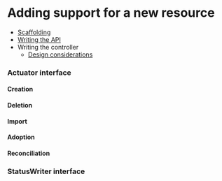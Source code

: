 # Adding support for a new resource

- [Scaffolding](scaffolding.md)
- [Writing the API](api-contracts.md)
- Writing the controller
    - [Design considerations](controller-design.md)

### Actuator interface

#### Creation

#### Deletion

#### Import

#### Adoption

#### Reconciliation

### StatusWriter interface
